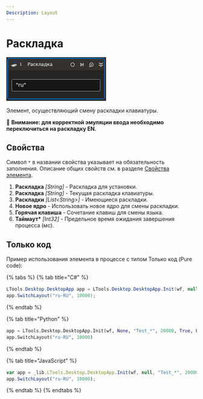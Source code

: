 ```yaml
---
Description: Layout
---
```


# Раскладка

![](../../../resources/activities/basic/desktop/Desktop-Layout.PNG)

Элемент, осуществляющий смену раскладки клавиатуры.

:small_orange_diamond: **Внимание: для корректной эмуляции ввода необходимо переключиться на раскладку EN.**

## Свойства
Символ `*` в названии свойства указывает на обязательность заполнения. 
Описание общих свойств см. в разделе [Свойства элемента](https://docs.primo-rpa.ru/primo-rpa/primo-studio/process/elements#svoistva-elementa).

1. **Раскладка** *[String]* - Раскладка для установки.
1. **Раскладка** *[String]* - Текущая раскладка клавиатуры.
1. **Раскладки** *[List\<String>]* - Имеющиеся раскладки.
1. **Новое ядро** - Использовать новое ядро для смены раскладки.
1. **Горячая клавиша** - Сочетание клавиш для смены языка.
1. **Таймаут\*** *[Int32]* - Предельное время ожидания завершения процесса (мс).

## Только код
Пример использования элемента в процессе с типом Только код (Pure code):

{% tabs %}
{% tab title="C#" %}
```csharp
LTools.Desktop.DesktopApp app = LTools.Desktop.DesktopApp.Init(wf, null, "Test_*", 20000, true, LTools.Desktop.Model.DesktopTypes.UIAUTOMATION);
app.SwitchLayout("ru-RU", 10000);
```
{% endtab %}

{% tab title="Python" %}
```python
app = LTools.Desktop.DesktopApp.Init(wf, None, "Test_*", 20000, True, LTools.Desktop.Model.DesktopTypes.UIAUTOMATION)
app.SwitchLayout("ru-RU", 10000)
```
{% endtab %}

{% tab title="JavaScript" %}
```javascript
var app = _lib.LTools.Desktop.DesktopApp.Init(wf, null, "Test_*", 20000, true, _lib.LTools.Desktop.Model.DesktopTypes.UIAUTOMATION);
app.SwitchLayout("ru-RU", 10000);
```
{% endtab %}
{% endtabs %}
